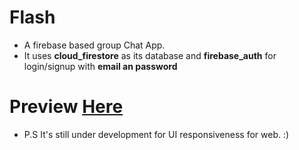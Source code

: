 # Flash 
 - A firebase based group Chat App.
 - It uses **cloud_firestore** as its database and **firebase_auth** for login/signup with **email an password**

# Preview [Here](https://flash-chat.netlify.app/)
- P.S It's still under development for UI responsiveness for web. :)

